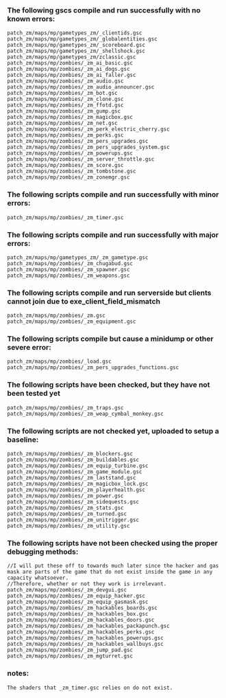 ### The following gscs compile and run successfully with no known errors:
```
patch_zm/maps/mp/gametypes_zm/_clientids.gsc
patch_zm/maps/mp/gametypes_zm/_globalentities.gsc
patch_zm/maps/mp/gametypes_zm/_scoreboard.gsc
patch_zm/maps/mp/gametypes_zm/_shellshock.gsc
patch_zm/maps/mp/gametypes_zm/zclassic.gsc
patch_zm/maps/mp/zombies/_zm_ai_basic.gsc
patch_zm/maps/mp/zombies/_zm_ai_dogs.gsc
patch_zm/maps/mp/zombies/_zm_ai_faller.gsc
patch_zm/maps/mp/zombies/_zm_audio.gsc
patch_zm/maps/mp/zombies/_zm_audio_announcer.gsc
patch_zm/maps/mp/zombies/_zm_bot.gsc
patch_zm/maps/mp/zombies/_zm_clone.gsc
patch_zm/maps/mp/zombies/_zm_ffotd.gsc
patch_zm/maps/mp/zombies/_zm_gump.gsc
patch_zm/maps/mp/zombies/_zm_magicbox.gsc
patch_zm/maps/mp/zombies/_zm_net.gsc
patch_zm/maps/mp/zombies/_zm_perk_electric_cherry.gsc
patch_zm/maps/mp/zombies/_zm_perks.gsc
patch_zm/maps/mp/zombies/_zm_pers_upgrades.gsc
patch_zm/maps/mp/zombies/_zm_pers_upgrades_system.gsc
patch_zm/maps/mp/zombies/_zm_powerups.gsc
patch_zm/maps/mp/zombies/_zm_server_throttle.gsc
patch_zm/maps/mp/zombies/_zm_score.gsc
patch_zm/maps/mp/zombies/_zm_tombstone.gsc
patch_zm/maps/mp/zombies/_zm_zonemgr.gsc
```
### The following scripts compile and run successfully with minor errors:
```
patch_zm/maps/mp/zombies/_zm_timer.gsc
```
### The following scripts compile and run successfully with major errors:
```
patch_zm/maps/mp/gametypes_zm/_zm_gametype.gsc
patch_zm/maps/mp/zombies/_zm_chugabud.gsc
patch_zm/maps/mp/zombies/_zm_spawner.gsc
patch_zm/maps/mp/zombies/_zm_weapons.gsc
```
### The following scripts compile and run serverside but clients cannot join due to exe_client_field_mismatch
```
patch_zm/maps/mp/zombies/_zm.gsc
patch_zm/maps/mp/zombies/_zm_equipment.gsc
```
### The following scripts compile but cause a minidump or other severe error:
```
patch_zm/maps/mp/zombies/_load.gsc
patch_zm/maps/mp/zombies/_zm_pers_upgrades_functions.gsc
```
### The following scripts have been checked, but they have not been tested yet
```
patch_zm/maps/mp/zombies/_zm_traps.gsc
patch_zm/maps/mp/zombies/_zm_weap_cymbal_monkey.gsc
```
### The following scripts are not checked yet, uploaded to setup a baseline:
```
patch_zm/maps/mp/zombies/_zm_blockers.gsc
patch_zm/maps/mp/zombies/_zm_buildables.gsc
patch_zm/maps/mp/zombies/_zm_equip_turbine.gsc
patch_zm/maps/mp/zombies/_zm_game_module.gsc
patch_zm/maps/mp/zombies/_zm_laststand.gsc
patch_zm/maps/mp/zombies/_zm_magicbox_lock.gsc
patch_zm/maps/mp/zombies/_zm_playerhealth.gsc
patch_zm/maps/mp/zombies/_zm_power.gsc
patch_zm/maps/mp/zombies/_zm_sidequests.gsc
patch_zm/maps/mp/zombies/_zm_stats.gsc
patch_zm/maps/mp/zombies/_zm_turned.gsc
patch_zm/maps/mp/zombies/_zm_unitrigger.gsc
patch_zm/maps/mp/zombies/_zm_utility.gsc
```
### The following scripts have not been checked using the proper debugging methods:
```
//I will put these off to towards much later since the hacker and gas mask are parts of the game that do not exist inside the game in any capacity whatsoever.
//Therefore, whether or not they work is irrelevant.
patch_zm/maps/mp/zombies/_zm_devgui.gsc
patch_zm/maps/mp/zombies/_zm_equip_hacker.gsc
patch_zm/maps/mp/zombies/_zm_equip_gasmask.gsc
patch_zm/maps/mp/zombies/_zm_hackables_boards.gsc
patch_zm/maps/mp/zombies/_zm_hackables_box.gsc
patch_zm/maps/mp/zombies/_zm_hackables_doors.gsc
patch_zm/maps/mp/zombies/_zm_hackables_packapunch.gsc
patch_zm/maps/mp/zombies/_zm_hackables_perks.gsc
patch_zm/maps/mp/zombies/_zm_hackables_powerups.gsc
patch_zm/maps/mp/zombies/_zm_hackables_wallbuys.gsc
patch_zm/maps/mp/zombies/_zm_jump_pad.gsc
patch_zm/maps/mp/zombies/_zm_mgturret.gsc
```
### notes:
```
The shaders that _zm_timer.gsc relies on do not exist.
```



